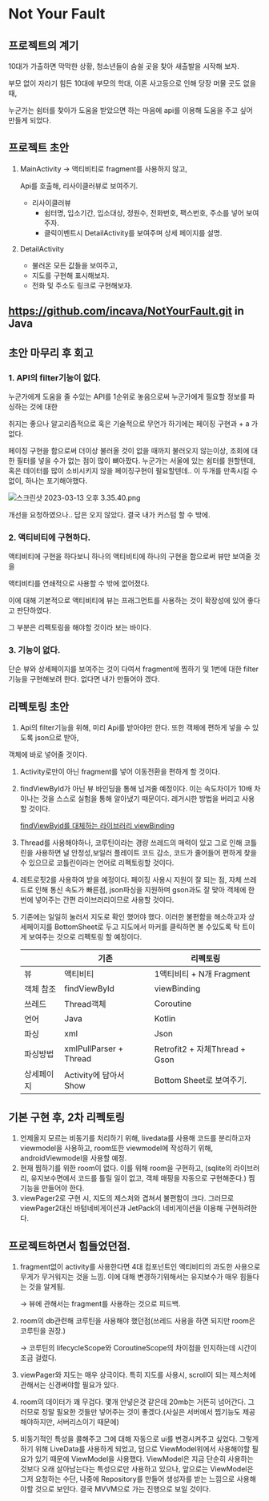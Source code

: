 # Not Your Fault

## 프로젝트의 계기

10대가 가출하면 막막한 상황, 청소년들이 숨쉴 곳을 찾아 새출발을 시작해 보자.

부모 없이 자라기 힘든 10대에 부모의 학대, 이혼 사고등으로 인해 당장 머물 곳도 없을 때,

누군가는 쉼터를 찾아가 도움을 받았으면 하는 마음에 api를 이용해 도움을 주고 싶어 만들게 되었다.

## 프로젝트 초안

1. MainActivity → 액티비티로 fragment를 사용하지 않고,
    
    Api를 호출해, 리사이클러뷰로 보여주기. 
    
    - 리사이클러뷰
        - 쉼터명, 입소기간, 입소대상, 정원수, 전화번호, 팩스번호, 주소를 넣어 보여주자.
        - 클릭이벤트시 DetailActivity를 보여주며 상세 페이지를 설명.
2. DetailActivity 
    - 불러온 모든 값들을 보여주고,
    - 지도를 구현해 표시해보자.
    - 전화 및 주소도 링크로 구현해보자.

## https://github.com/incava/NotYourFault.git in Java

## 초안 마무리 후 회고

### 1. API의 filter기능이 없다.

누군가에게 도움을 줄 수있는 API를 1순위로 놓음으로써 누군가에게 필요할 정보를  파싱하는 것에 대한

취지는 좋으나 알고리즘적으로 혹은 기술적으로 무언가 하기에는 페이징 구현과 + a 가 없다.

페이징 구현을 함으로써 더이상 불러올 것이 없을 때까지 불러오지 않는이상, 조회에 대한 필터를 넣을 수가 없는 점이 많이 뼈아팠다. 누군가는 서울에 있는 쉼터를 원할텐데, 혹은 데이터를 많이 소비시키지 않을 페이징구현이 필요할텐데.. 이 두개를 만족시킬 수 없이, 하나는 포기해야했다.

![스크린샷 2023-03-13 오후 3.35.40.png](Not%20Your%20Fault%20fa8ae2ebb7854c66af591e54415dd58e/%25E1%2584%2589%25E1%2585%25B3%25E1%2584%258F%25E1%2585%25B3%25E1%2584%2585%25E1%2585%25B5%25E1%2586%25AB%25E1%2584%2589%25E1%2585%25A3%25E1%2586%25BA_2023-03-13_%25E1%2584%258B%25E1%2585%25A9%25E1%2584%2592%25E1%2585%25AE_3.35.40.png)

개선을 요청하였으나.. 답은 오지 않았다. 결국 내가 커스텀 할 수 밖에.

### 2. 액티비티에 구현하다.

액티비티에 구현을 하다보니 하나의 액티비티에 하나의 구현을 함으로써 뷰만 보여줄 것을

액티비티를 연쇄적으로 사용할 수 밖에 없어졌다.

이에 대해 기본적으로 액티비티에 뷰는 프래그먼트를 사용하는 것이 확장성에 있어 좋다고 판단하였다.

그 부분은 리펙토링을 해야할 것이라 보는 바이다.

### 3. 기능이 없다.

단순 뷰와 상세페이지를 보여주는 것이 다여서  fragment에 찜하기 및 1번에 대한 filter기능을 구현해보려 한다. 없다면 내가 만들어야 겠다.

## 리펙토링 초안

1. Api의 filter기능을 위해, 미리 Api를 받아야만 한다. 또한 객체에 편하게 넣을 수 있도록 json으로 받아,

객체에 바로 넣어줄 것이다.

1. Activity로만이 아닌 fragment를 넣어 이동전환을 편하게 할 것이다.
2. findViewById가 아닌 뷰 바인딩을 통해 넘겨줄 예정이다. 이는 속도차이가 10배 차이나는 것을 스스로 실험을 통해 알아냈기 때문이다. 레거시한 방법을 버리고 사용할 것이다.
    
    [findViewByid를 대체하는 라이브러리 viewBinding](https://incavadeveloper.tistory.com/130)
    
3. Thread를 사용해야하나, 코루틴이라는 경량 쓰레드의 매력이 있고 그로 인해 코틀린을 사용하면 널 안정성,보일러 플레이트 코드 감소, 코드가 줄어들어 편하게 찾을 수 있으므로 코틀린이라는 언어로 리펙토링할 것이다.
4. 레트로핏2를 사용하여 받을 예정이다. 페이징 사용시 지원이 잘 되는 점, 자체 쓰레드로 인해 통신 속도가 빠른점, json파싱을 지원하며 gson과도 잘 맞아 객체에 한번에 넣어주는 간편 라이브러리이므로 사용할 것이다.
5. 기존에는 일일히 눌러서 지도로 확인 했어야 했다. 이러한 불편함을 해소하고자  상세페이지를 BottomSheet로 두고 지도에서 마커를 클릭하면 볼 수있도록 탁 트이게 보여주는 것으로 리펙토링 할 예정이다.
    
    
    |  | 기존 | 리펙토링 |
    | --- | --- | --- |
    | 뷰 | 액티비티 | 1액티비티 + N개 Fragment |
    | 객체 참조 | findViewById | viewBinding  |
    | 쓰레드 | Thread객체 |  Coroutine |
    | 언어 | Java | Kotlin |
    | 파싱 | xml | Json |
    | 파싱방법 | xmlPullParser + Thread  | Retrofit2 + 자체Thread  + Gson |
    | 상세페이지 | Activity에 담아서 Show | Bottom Sheet로 보여주기. |

## 기본 구현 후, 2차 리펙토링

1. 언제올지 모르는 비동기를 처리하기 위해, livedata를 사용해 코드를 분리하고자 viewmodel을 사용하고, room또한 viewmodel에 작성하기 위해, androidViewmodel을 사용할 예정.
2. 현재 찜하기를 위한 room이 없다. 이를 위해 room을 구현하고, (sqlite의 라이브러리, 유지보수면에서 코드를 틀릴 일이 없고, 객체 매핑을 자동으로 구현해준다.) 찜기능을 만들어야 한다.
3. viewPager2로 구현 시, 지도의 제스처와 겹쳐서 불편함이 크다. 그러므로 viewPager2대신 바텀네비게이션과 JetPack의 네비게이션을 이용해 구현하려한다.

## 프로젝트하면서 힘들었던점.

1. fragment없이 activity를 사용한다면 4대 컴포넌트인 액티비티의 과도한 사용으로 무게가 무거워지는 것을 느낌. 이에 대해 변경하기위해서는 유지보수가 매우 힘들다는 것을 알게됨.
    
    → 뷰에 관해서는 fragment를 사용하는 것으로 피드백.
    
2. room의 db관련해 코루틴을 사용해야 했던점(쓰레드 사용을 하면 되지만 room은 코루틴을 권장.)
    
    → 코루틴의 lifecycleScope와 CoroutineScope의 차이점을 인지하는데 시간이 조금 걸렸다.
    
3. viewPager와 지도는 매우 상극이다. 특히 지도를 사용시, scroll이 되는 제스처에 관해서는 신경써야할 필요가 있다.
4. room의 데이터가 꽤 무겁다. 몇개 안넣은것 같은데 20mb는 거뜬히 넘어간다. 그러므로 정말 필요한 것들만 넣어주는 것이 좋겠다.(사실은 서버에서 찜기능도 제공해야하지만, 서버리스이기 때문에)
5. 비동기적인 특성을 콜해주고 그에 대해 자동으로 ui를 변경시켜주고 싶었다. 그렇게 하기 위해 LiveData를 사용하게 되었고, 덤으로 ViewModel위에서 사용해야할 필요가 있기 때문에 ViewModel을 사용했다. ViewModel은 지금 단순히 사용하는 것보다 오래 살아남는다는 특성으로만 사용하고 있으나, 앞으로는 ViewModel은 그저 요청하는 수단, 나중에 Repository를 만들어 생성자를 받는 느낌으로 사용해야할 것으로 보인다. 결국 MVVM으로 가는 진행으로 보일 것이다.
